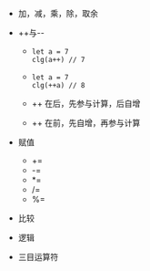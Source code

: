 - 加，减，乘，除，取余

- ++与--

  - ```
    let a = 7
    clg(a++) // 7
    ```

  - ```
    let a = 7
    clg(++a) // 8
    ```

  - ++ 在后，先参与计算，后自增

  - ++ 在前，先自增，再参与计算

- 赋值

  - +=
  - -=
  - *=
  - /=
  - %=

- 比较

- 逻辑
- 三目运算符